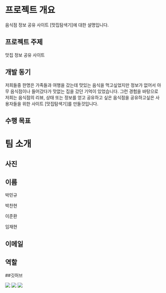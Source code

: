 # 프로젝트 개요
<p>음식점 정보 공유 사이트 [맛집탐색기]에 대한 설명입니다.</p>

## 프로젝트 주제
<p>맛집 정보 공유 사이트</p>

## 개발 동기
<p>저희들중 한명은 가족들과 여행을 갔는데 맛있는 음식을 먹고싶었지만 정보가 없어서 아무 음식점이나 들어갔다가 맛없는 집을 갔던 기억이 있었습니다. 그런 경험을 바탕으로 저희는 음식점의 리뷰, 상태 또는 정보를 얻고 공유하고 싶은 음식점을 공유하고싶은 사용자들을 위한 사이트 [맛집탐색기]를 만들것입니다.</p>

## 수행 목표
<p></p>

# 팀 소개

## 사진

## 이름
<p>박민규</p>
<p>박찬현</p>
<p>이준환</p>
<p>임재현</p>

## 이메일

## 역할

##깃허브

<a href="#"><img src="https://img.shields.io/badge/HTML5-E34F26?style=flat-square&logo=html5&logoColor=white"/></a>
<a href="#"><img src="https://img.shields.io/badge/CSS3-1572B6?style=flat-square&logo=css&logoColor=white"/></a>
<a href="#"><img src="https://img.shields.io/badge/JavaScript-F7DF1E?style=flat-square&logo=javascript&logoColor=black"/></a>
